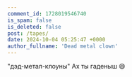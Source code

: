 ```yaml
---
comment_id: 1728019546740
is_spam: false
is_deleted: false
post: /tapes/
date: 2024-10-04 05:25:47 +0000
author_fullname: 'Dead metal clown'
---
```


"дэд-метал-клоуны"
Ах ты гаденыш 😄
